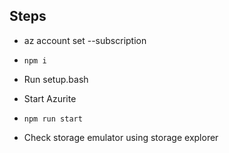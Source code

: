 ## Steps

- az account set --subscription <subscriptionIdHere>

- `npm i`
- Run setup.bash
- Start Azurite
- `npm run start`
- Check storage emulator using storage explorer